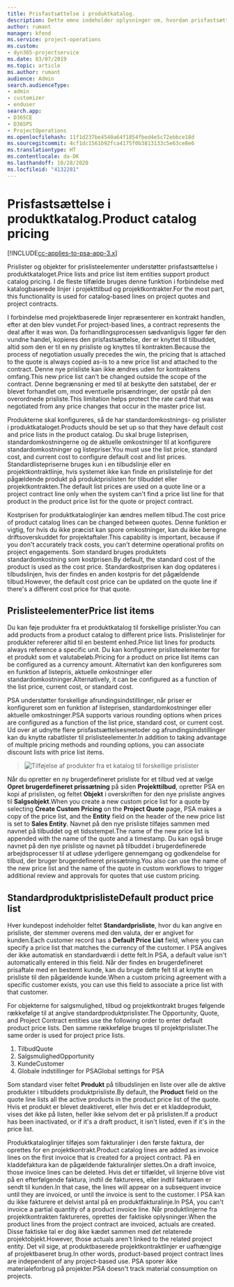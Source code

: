 ```yaml
---
title: Prisfastsættelse i produktkatalog.
description: Dette emne indeholder oplysninger om, hvordan prisfastsættelse i produktkataloget Dynamics 365 Project Service Automation fungerer i (PSA).
author: rumant
manager: kfend
ms.service: project-operations
ms.custom:
- dyn365-projectservice
ms.date: 03/07/2019
ms.topic: article
ms.author: rumant
audience: Admin
search.audienceType:
- admin
- customizer
- enduser
search.app:
- D365CE
- D365PS
- ProjectOperations
ms.openlocfilehash: 11f1d237be4540a64f1854fbed4e5c72ebbce18d
ms.sourcegitcommit: 4cf1dc1561b92fca4175f0b3813133c5e63ce8e6
ms.translationtype: HT
ms.contentlocale: da-DK
ms.lasthandoff: 10/28/2020
ms.locfileid: "4132281"
---
```

# <a name="product-catalog-pricing"></a><span data-ttu-id="3bce5-103">Prisfastsættelse i produktkatalog.</span><span class="sxs-lookup"><span data-stu-id="3bce5-103">Product catalog pricing</span></span> 

[!INCLUDE[cc-applies-to-psa-app-3.x](../includes/cc-applies-to-psa-app-3x.md)]


<span data-ttu-id="3bce5-104">Prislister og objekter for prislisteelementer understøtter prisfastsættelse i produktkataloget.</span><span class="sxs-lookup"><span data-stu-id="3bce5-104">Price lists and price list item entities support product catalog pricing.</span></span> <span data-ttu-id="3bce5-105">I de fleste tilfælde bruges denne funktion i forbindelse med katalogbaserede linjer i projekttilbud og projektkontrakter.</span><span class="sxs-lookup"><span data-stu-id="3bce5-105">For the most part, this functionality is used for catalog-based lines on project quotes and project contracts.</span></span>

<span data-ttu-id="3bce5-106">I forbindelse med projektbaserede linjer repræsenterer en kontrakt handlen, efter at den blev vundet.</span><span class="sxs-lookup"><span data-stu-id="3bce5-106">For project-based lines, a contract represents the deal after it was won.</span></span> <span data-ttu-id="3bce5-107">Da forhandlingsprocessen sædvanligvis ligger før den vundne handel, kopieres den prisfastsættelse, der er knyttet til tilbuddet, altid som den er til en ny prisliste og knyttes til kontrakten.</span><span class="sxs-lookup"><span data-stu-id="3bce5-107">Because the process of negotiation usually precedes the win, the pricing that is attached to the quote is always copied as-is to a new price list and attached to the contract.</span></span> <span data-ttu-id="3bce5-108">Denne nye prisliste kan ikke ændres uden for kontraktens omfang.</span><span class="sxs-lookup"><span data-stu-id="3bce5-108">This new price list can't be changed outside the scope of the contract.</span></span> <span data-ttu-id="3bce5-109">Denne begrænsning er med til at beskytte den satstabel, der er blevet forhandlet om, mod eventuelle prisændringer, der opstår på den overordnede prisliste.</span><span class="sxs-lookup"><span data-stu-id="3bce5-109">This limitation helps protect the rate card that was negotiated from any price changes that occur in the master price list.</span></span>

<span data-ttu-id="3bce5-110">Produkterne skal konfigureres, så de har standardomkostnings- og prislister i produktkataloget.</span><span class="sxs-lookup"><span data-stu-id="3bce5-110">Products should be set up so that they have default cost and price lists in the product catalog.</span></span> <span data-ttu-id="3bce5-111">Du skal bruge listeprisen, standardomkostningerne og de aktuelle omkostninger til at konfigurere standardomkostninger og listepriser.</span><span class="sxs-lookup"><span data-stu-id="3bce5-111">You must use the list price, standard cost, and current cost to configure default cost and list prices.</span></span> <span data-ttu-id="3bce5-112">Standardlistepriserne bruges kun i en tilbudslinje eller en projektkontraktlinje, hvis systemet ikke kan finde en prislistelinje for det pågældende produkt på produktprislisten for tilbuddet eller projektkontrakten.</span><span class="sxs-lookup"><span data-stu-id="3bce5-112">The default list prices are used on a quote line or a project contract line only when the system can't find a price list line for that product in the product price list for the quote or project contract.</span></span>

<span data-ttu-id="3bce5-113">Kostprisen for produktkataloglinjer kan ændres mellem tilbud.</span><span class="sxs-lookup"><span data-stu-id="3bce5-113">The cost price of product catalog lines can be changed between quotes.</span></span> <span data-ttu-id="3bce5-114">Denne funktion er vigtig, for hvis du ikke præcist kan spore omkostninger, kan du ikke beregne driftsoverskuddet for projektaftaler.</span><span class="sxs-lookup"><span data-stu-id="3bce5-114">This capability is important, because if you don't accurately track costs, you can't determine operational profits on project engagements.</span></span> <span data-ttu-id="3bce5-115">Som standard bruges produktets standardomkostning som kostprisen.</span><span class="sxs-lookup"><span data-stu-id="3bce5-115">By default, the standard cost of the product is used as the cost price.</span></span> <span data-ttu-id="3bce5-116">Standardkostprisen kan dog opdateres i tilbudslinjen, hvis der findes en anden kostpris for det pågældende tilbud.</span><span class="sxs-lookup"><span data-stu-id="3bce5-116">However, the default cost price can be updated on the quote line if there's a different cost price for that quote.</span></span>

## <a name="price-list-items"></a><span data-ttu-id="3bce5-117">Prislisteelementer</span><span class="sxs-lookup"><span data-stu-id="3bce5-117">Price list items</span></span>

<span data-ttu-id="3bce5-118">Du kan føje produkter fra et produktkatalog til forskellige prislister.</span><span class="sxs-lookup"><span data-stu-id="3bce5-118">You can add products from a product catalog to different price lists.</span></span> <span data-ttu-id="3bce5-119">Prislistelinjer for produkter refererer altid til en bestemt enhed.</span><span class="sxs-lookup"><span data-stu-id="3bce5-119">Price list lines for products always reference a specific unit.</span></span> <span data-ttu-id="3bce5-120">Du kan konfigurere prislisteelementer for et produkt som et valutabeløb.</span><span class="sxs-lookup"><span data-stu-id="3bce5-120">Pricing for a product on price list items can be configured as a currency amount.</span></span> <span data-ttu-id="3bce5-121">Alternativt kan den konfigureres som en funktion af listepris, aktuelle omkostninger eller standardomkostninger.</span><span class="sxs-lookup"><span data-stu-id="3bce5-121">Alternatively, it can be configured as a function of the list price, current cost, or standard cost.</span></span>

<span data-ttu-id="3bce5-122">PSA understøtter forskellige afrundingsindstillinger, når priser er konfigureret som en funktion af listeprisen, standardomkostninger eller aktuelle omkostninger.</span><span class="sxs-lookup"><span data-stu-id="3bce5-122">PSA supports various rounding options when prices are configured as a function of the list price, standard cost, or current cost.</span></span> <span data-ttu-id="3bce5-123">Ud over at udnytte flere prisfastsættelsesmetoder og afrundingsindstillinger kan du knytte rabatlister til prislisteelementer.</span><span class="sxs-lookup"><span data-stu-id="3bce5-123">In addition to taking advantage of multiple pricing methods and rounding options, you can associate discount lists with price list items.</span></span> 

> ![Tilføjelse af produkter fra et katalog til forskellige prislister](media/basic-guide-16.png)

<span data-ttu-id="3bce5-125">Når du opretter en ny brugerdefineret prisliste for et tilbud ved at vælge **Opret brugerdefineret prissætning** på siden **Projekttilbud**, opretter PSA en kopi af prislisten, og feltet **Objekt** i overskriften for den nye prisliste angives til **Salgsobjekt**.</span><span class="sxs-lookup"><span data-stu-id="3bce5-125">When you create a new custom price list for a quote by selecting **Create Custom Pricing** on the **Project Quote** page, PSA makes a copy of the price list, and the **Entity** field on the header of the new price list is set to **Sales Entity**.</span></span> <span data-ttu-id="3bce5-126">Navnet på den nye prisliste tilføjes sammen med navnet på tilbuddet og et tidsstempel.</span><span class="sxs-lookup"><span data-stu-id="3bce5-126">The name of the new price list is appended with the name of the quote and a timestamp.</span></span> <span data-ttu-id="3bce5-127">Du kan også bruge navnet på den nye prisliste og navnet på tilbuddet i brugerdefinerede arbejdsprocesser til at udløse yderligere gennemgang og godkendelse for tilbud, der bruger brugerdefineret prissætning.</span><span class="sxs-lookup"><span data-stu-id="3bce5-127">You also can use the name of the new price list and the name of the quote in custom workflows to trigger additional review and approvals for quotes that use custom pricing.</span></span>

 
## <a name="default-product-price-list"></a><span data-ttu-id="3bce5-128">Standardproduktprisliste</span><span class="sxs-lookup"><span data-stu-id="3bce5-128">Default product price list</span></span>
<span data-ttu-id="3bce5-129">Hver kundepost indeholder feltet **Standardprisliste**, hvor du kan angive en prisliste, der stemmer overens med den valuta, der er angivet for kunden.</span><span class="sxs-lookup"><span data-stu-id="3bce5-129">Each customer record has a **Default Price List** field, where you can specify a price list that matches the currency of the customer.</span></span> <span data-ttu-id="3bce5-130">I PSA angives der ikke automatisk en standardværdi i dette felt.</span><span class="sxs-lookup"><span data-stu-id="3bce5-130">In PSA, a default value isn't automatically entered in this field.</span></span> <span data-ttu-id="3bce5-131">Når der findes en brugerdefineret prisaftale med en bestemt kunde, kan du bruge dette felt til at knytte en prisliste til den pågældende kunde.</span><span class="sxs-lookup"><span data-stu-id="3bce5-131">When a custom pricing agreement with a specific customer exists, you can use this field to associate a price list with that customer.</span></span>

<span data-ttu-id="3bce5-132">For objekterne for salgsmulighed, tilbud og projektkontrakt bruges følgende rækkefølge til at angive standardproduktprislister.</span><span class="sxs-lookup"><span data-stu-id="3bce5-132">The Opportunity, Quote, and Project Contract entities use the following order to enter default product price lists.</span></span> <span data-ttu-id="3bce5-133">Den samme rækkefølge bruges til projektprislister.</span><span class="sxs-lookup"><span data-stu-id="3bce5-133">The same order is used for project price lists.</span></span>

1.  <span data-ttu-id="3bce5-134">Tilbud</span><span class="sxs-lookup"><span data-stu-id="3bce5-134">Quote</span></span>
2.  <span data-ttu-id="3bce5-135">Salgsmulighed</span><span class="sxs-lookup"><span data-stu-id="3bce5-135">Opportunity</span></span>
3.  <span data-ttu-id="3bce5-136">Kunde</span><span class="sxs-lookup"><span data-stu-id="3bce5-136">Customer</span></span>
4.  <span data-ttu-id="3bce5-137">Globale indstillinger for PSA</span><span class="sxs-lookup"><span data-stu-id="3bce5-137">Global settings for PSA</span></span>

<span data-ttu-id="3bce5-138">Som standard viser feltet **Produkt** på tilbudslinjen en liste over alle de aktive produkter i tilbuddets produktprisliste.</span><span class="sxs-lookup"><span data-stu-id="3bce5-138">By default, the **Product** field on the quote line lists all the active products in the product price list of the quote.</span></span> <span data-ttu-id="3bce5-139">Hvis et produkt er blevet deaktiveret, eller hvis det er et kladdeprodukt, vises det ikke på listen, heller ikke selvom det er på prislisten.</span><span class="sxs-lookup"><span data-stu-id="3bce5-139">If a product has been inactivated, or if it's a draft product, it isn't listed, even if it's in the price list.</span></span> 

<span data-ttu-id="3bce5-140">Produktkataloglinjer tilføjes som fakturalinjer i den første faktura, der oprettes for en projektkontrakt.</span><span class="sxs-lookup"><span data-stu-id="3bce5-140">Product catalog lines are added as invoice lines on the first invoice that is created for a project contract.</span></span> <span data-ttu-id="3bce5-141">På en kladdefaktura kan de pågældende fakturalinjer slettes.</span><span class="sxs-lookup"><span data-stu-id="3bce5-141">On a draft invoice, those invoice lines can be deleted.</span></span> <span data-ttu-id="3bce5-142">Hvis det er tilfældet, vil linjerne blive vist på en efterfølgende faktura, indtil de faktureres, eller indtil fakturaen er sendt til kunden.</span><span class="sxs-lookup"><span data-stu-id="3bce5-142">In that case, the lines will appear on a subsequent invoice until they are invoiced, or until the invoice is sent to the customer.</span></span> <span data-ttu-id="3bce5-143">I PSA kan du ikke fakturere et delvist antal på en produktfakturalinje.</span><span class="sxs-lookup"><span data-stu-id="3bce5-143">In PSA, you can't invoice a partial quantity of a product invoice line.</span></span> <span data-ttu-id="3bce5-144">Når produktlinjerne fra projektkontrakten faktureres, oprettes der faktiske oplysninger.</span><span class="sxs-lookup"><span data-stu-id="3bce5-144">When the product lines from the project contract are invoiced, actuals are created.</span></span> <span data-ttu-id="3bce5-145">Disse faktiske tal er dog ikke kædet sammen med det relaterede projektobjekt.</span><span class="sxs-lookup"><span data-stu-id="3bce5-145">However, those actuals aren't linked to the related project entity.</span></span> <span data-ttu-id="3bce5-146">Det vil sige, at produktbaserede projektkontraktlinjer er uafhængige af projektbaseret brug.</span><span class="sxs-lookup"><span data-stu-id="3bce5-146">In other words, product-based project contract lines are independent of any project-based use.</span></span> <span data-ttu-id="3bce5-147">PSA sporer ikke materialeforbrug på projekter.</span><span class="sxs-lookup"><span data-stu-id="3bce5-147">PSA doesn't track material consumption on projects.</span></span>
